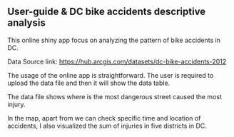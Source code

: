 ## User-guide & DC bike accidents descriptive analysis

This online shiny app focus on analyzing the pattern of bike accidents in DC. 

Data Source link: https://hub.arcgis.com/datasets/dc-bike-accidents-2012

The usage of the online app is straightforward. The user is required to upload the data file and then it will show the data table. 

The data file shows where is the most dangerous street caused the most injury. 

In the map, apart from we can check specific time and location of accidents, I also visualized the sum of injuries in five districts in DC. 